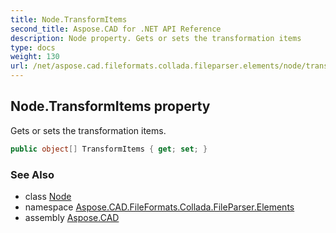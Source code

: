 ```yaml
---
title: Node.TransformItems
second_title: Aspose.CAD for .NET API Reference
description: Node property. Gets or sets the transformation items
type: docs
weight: 130
url: /net/aspose.cad.fileformats.collada.fileparser.elements/node/transformitems/
---
```

## Node.TransformItems property

Gets or sets the transformation items.

```csharp
public object[] TransformItems { get; set; }
```

### See Also

* class [Node](../)
* namespace [Aspose.CAD.FileFormats.Collada.FileParser.Elements](../../node/)
* assembly [Aspose.CAD](../../../)


